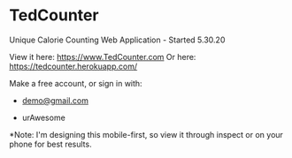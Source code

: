 # TedCounter
Unique Calorie Counting Web Application - Started 5.30.20

View it here: https://www.TedCounter.com
Or here: https://tedcounter.herokuapp.com/

Make a free account, or sign in with:

- demo@gmail.com

- urAwesome


*Note: I'm designing this mobile-first, so view it through inspect or on your phone for best results.

